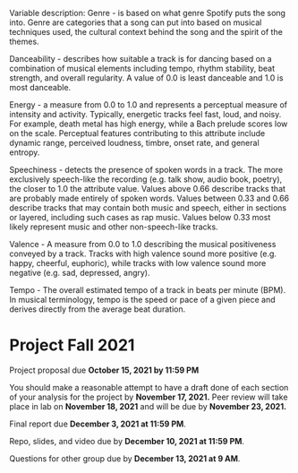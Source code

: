 Variable description:
Genre - is based on what genre Spotify puts the song into. Genre are categories that a song can put into based on musical techniques used, the cultural context behind the song and the spirit of the themes.

Danceability - describes how suitable a track is for dancing based on a combination of musical elements including tempo, rhythm stability, beat strength, and overall regularity. A value of 0.0 is least danceable and 1.0 is most danceable.

Energy - a measure from 0.0 to 1.0 and represents a perceptual measure of intensity and activity. Typically, energetic tracks feel fast, loud, and noisy. For example, death metal has high energy, while a Bach prelude scores low on the scale. Perceptual features contributing to this attribute include dynamic range, perceived loudness, timbre, onset rate, and general entropy.

Speechiness - detects the presence of spoken words in a track. The more exclusively speech-like the recording (e.g. talk show, audio book, poetry), the closer to 1.0 the attribute value. Values above 0.66 describe tracks that are probably made entirely of spoken words. Values between 0.33 and 0.66 describe tracks that may contain both music and speech, either in sections or layered, including such cases as rap music. Values below 0.33 most likely represent music and other non-speech-like tracks.

Valence - A measure from 0.0 to 1.0 describing the musical positiveness conveyed by a track. Tracks with high valence sound more positive (e.g. happy, cheerful, euphoric), while tracks with low valence sound more negative (e.g. sad, depressed, angry).

Tempo - The overall estimated tempo of a track in beats per minute (BPM). In musical terminology, tempo is the speed or pace of a given piece and derives directly from the average beat duration.

# Project Fall 2021
Project proposal due **October 15, 2021 by 11:59 PM**

You should make a reasonable attempt to have a draft done of each section of your analysis for the project by **November 17, 2021.** Peer review will take place in lab on **November 18, 2021** and will be due by **November 23, 2021.**

Final report due **December 3, 2021 at 11:59 PM**. 

Repo, slides, and video due by **December 10, 2021 at 11:59 PM**.

Questions for other group due by **December 13, 2021 at 9 AM**.
